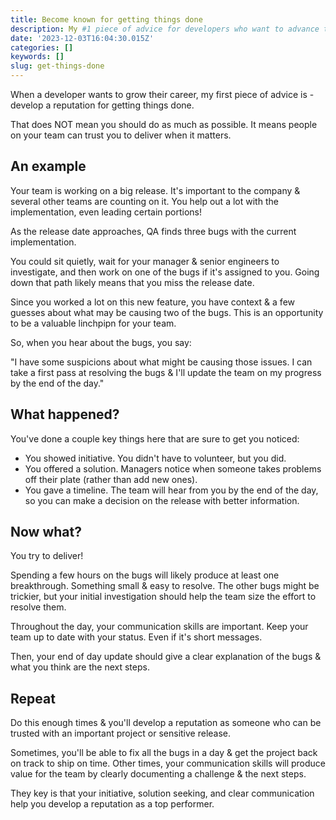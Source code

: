 ```yaml
---
title: Become known for getting things done
description: My #1 piece of advice for developers who want to advance their career
date: '2023-12-03T16:04:30.015Z'
categories: []
keywords: []
slug: get-things-done
---
```


When a developer wants to grow their career, my first piece of advice is - develop a reputation for getting things done.

That does NOT mean you should do as much as possible. It means people on your team can trust you to deliver when it matters.

## An example

Your team is working on a big release. It's important to the company & several other teams are counting on it. You help out a lot with the implementation, even leading certain portions!

As the release date approaches, QA finds three bugs with the current implementation.

You could sit quietly, wait for your manager & senior engineers to investigate, and then work on one of the bugs if it's assigned to you. Going down that path likely means that you miss the release date.

Since you worked a lot on this new feature, you have context & a few guesses about what may be causing two of the bugs. This is an opportunity to be a valuable linchpipn for your team.

So, when you hear about the bugs, you say:

"I have some suspicions about what might be causing those issues. I can take a first pass at resolving the bugs & I'll update the team on my progress by the end of the day."

## What happened?

You've done a couple key things here that are sure to get you noticed:

- You showed initiative. You didn't have to volunteer, but you did.
- You offered a solution. Managers notice when someone takes problems off their plate (rather than add new ones).
- You gave a timeline. The team will hear from you by the end of the day, so you can make a decision on the release with better information.

## Now what?

You try to deliver!

Spending a few hours on the bugs will likely produce at least one breakthrough. Something small & easy to resolve. The other bugs might be trickier, but your initial investigation should help the team size the effort to resolve them.

Throughout the day, your communication skills are important. Keep your team up to date with your status. Even if it's short messages.

Then, your end of day update should give a clear explanation of the bugs & what you think are the next steps.

## Repeat

Do this enough times & you'll develop a reputation as someone who can be trusted with an important project or sensitive release.

Sometimes, you'll be able to fix all the bugs in a day & get the project back on track to ship on time. Other times, your communication skills will produce value for the team by clearly documenting a challenge & the next steps.

They key is that your initiative, solution seeking, and clear communication help you develop a reputation as a top performer.
